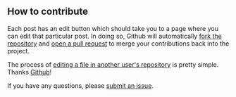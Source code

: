 ## How to contribute

Each post has an edit button which should take you to a page where you can edit that particular post. In doing so, Github will automatically [fork the repository][fork] and [open a pull request][pull] to merge your contributions back into the project.

The process of [editing a file in another user's repository][edit] is pretty simple. Thanks [Github][github]!

If you have any questions, please [submit an issue][issue].

[fork]:     https://help.github.com/articles/fork-a-repo  
[pull]:     https://help.github.com/articles/creating-a-pull-request  
[issue]:    https://github.com/keegoid/keegoid.github.io/issues/new  
[github]:   https://github.com/about  
[edit]:     https://help.github.com/articles/editing-files-in-another-user-s-repository
